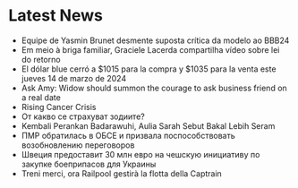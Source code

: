 # Latest News
-  Equipe de Yasmin Brunet desmente suposta crítica da modelo ao BBB24
-  Em meio à briga familiar, Graciele Lacerda compartilha vídeo sobre lei do retorno
-  El dólar blue cerró a $1015 para la compra y $1035 para la venta este jueves 14 de marzo de 2024
-  Ask Amy: Widow should summon the courage to ask business friend on a real date
-  Rising Cancer Crisis
-  От какво се страхуват зодиите?
-  Kembali Perankan Badarawuhi, Aulia Sarah Sebut Bakal Lebih Seram
-  ПМР обратилась в ОБСЕ и призвала поспособствовать возобновлению переговоров
-  Швеция предоставит 30 млн евро на чешскую инициативу по закупке боеприпасов для Украины
-  Treni merci, ora Railpool gestirà la flotta della Captrain
